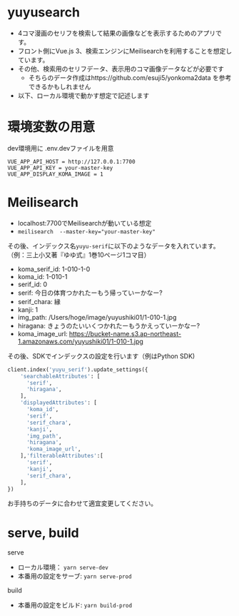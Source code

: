 # yuyusearch
- 4コマ漫画のセリフを検索して結果の画像などを表示するためのアプリです。
- フロント側にVue.js 3、検索エンジンにMeilisearchを利用することを想定しています。
- その他、検索用のセリフデータ、表示用のコマ画像データなどが必要です
    - そちらのデータ作成はhttps://github.com/esuji5/yonkoma2data を参考できるかもしれません
- 以下、ローカル環境で動かす想定で記述します

# 環境変数の用意
dev環境用に .env.devファイルを用意

```.env.dev
VUE_APP_API_HOST = http://127.0.0.1:7700
VUE_APP_API_KEY = your-master-key
VUE_APP_DISPLAY_KOMA_IMAGE = 1
```

# Meilisearch
- localhost:7700でMeilisearchが動いている想定
- `meilisearch  --master-key="your-master-key"`

その後、インデックス名`yuyu-serif`に以下のようなデータを入れています。（例：三上小又著『ゆゆ式』1巻10ページ1コマ目）

- koma_serif_id: 1-010-1-0
- koma_id: 1-010-1
- serif_id: 0
- serif: 今日の体育つかれたーもう帰っていーかなー?
- serif_chara: 縁
- kanji: 1
- img_path: /Users/hoge/image/yuyushiki01/1-010-1.jpg
- hiragana:  きょうのたいいくつかれたーもうかえっていーかなー?
- koma_image_url: https://bucket-name.s3.ap-northeast-1.amazonaws.com/yuyushiki01/1-010-1.jpg

その後、SDKでインデックスの設定を行います（例はPython SDK)
```python
client.index('yuyu_serif').update_settings({
    'searchableAttributes': [
      'serif',
      'hiragana',
    ],
    'displayedAttributes': [
      'koma_id',
      'serif',
      'serif_chara',
      'kanji',
      'img_path',
      'hiragana',
      'koma_image_url',
    ],'filterableAttributes':[
      'serif',
      'kanji',
      'serif_chara',
    ],
})
```
お手持ちのデータに合わせて適宜変更してください。

# serve, build
serve
- ローカル環境： `yarn serve-dev`
- 本番用の設定をサーブ: `yarn serve-prod`

build
- 本番用の設定をビルド: `yarn build-prod`

